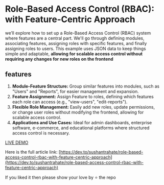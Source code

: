 # Role-Based Access Control (RBAC): with Feature-Centric Approach

we’ll explore how to set up a Role-Based Access Control (RBAC) system where features are a central part. We'll go through defining modules, associating features, assigning roles with specific features, and finally assigning roles to users. This example uses JSON data to keep things simple and adaptable, **allowing for scalable access control without requiring any changes for new roles on the frontend**

## features

1. **Module-Feature Structure:** Group similar features into modules, such as "Users" and "Reports", for easier management and expansion.
2. **Feature Assignment:** Assign Feature to roles, defining which features each role can access (e.g., "view-users", "edit-reports").
3. **Flexible Role Management:** Easily add new roles, update permissions, or change user roles without modifying the frontend, allowing for scalable access control.
4. **Applications and Use Cases:** Ideal for admin dashboards, enterprise software, e-commerce, and educational platforms where structured access control is necessary.

[LIVE DEMO](https://sushantrahate.github.io/role-based-access-control)

Here is the full article link: [https://dev.to/sushantrahate/role-based-access-control-rbac-with-feature-centric-approach](https://dev.to/sushantrahate/role-based-access-control-rbac-with-feature-centric-approach)

If you liked it then please show your love by ⭐ the repo
